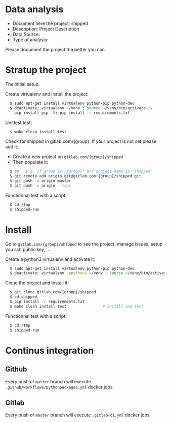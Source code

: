 # Data analysis
- Document here the project: shipped
- Description: Project Description
- Data Source:
- Type of analysis:

Please document the project the better you can.

# Stratup the project

The initial setup.

Create virtualenv and install the project:
```bash
  $ sudo apt-get install virtualenv python-pip python-dev
  $ deactivate; virtualenv ~/venv ; source ~/venv/bin/activate ;\
    pip install pip -U; pip install -r requirements.txt
```

Unittest test:
```bash
  $ make clean install test
```

Check for shipped in gitlab.com/{group}.
If your project is not set please add it:

- Create a new project on `gitlab.com/{group}/shipped`
- Then populate it:

```bash
  $ ##   e.g. if group is "{group}" and project_name is "shipped"
  $ git remote add origin git@gitlab.com:{group}/shipped.git
  $ git push -u origin master
  $ git push -u origin --tags
```

Functionnal test with a script:
```bash
  $ cd /tmp
  $ shipped-run
```
# Install
Go to `gitlab.com/{group}/shipped` to see the project, manage issues,
setup you ssh public key, ...

Create a python3 virtualenv and activate it:
```bash
  $ sudo apt-get install virtualenv python-pip python-dev
  $ deactivate; virtualenv -ppython3 ~/venv ; source ~/venv/bin/activate
```

Clone the project and install it:
```bash
  $ git clone gitlab.com/{group}/shipped
  $ cd shipped
  $ pip install -r requirements.txt
  $ make clean install test                # install and test
```
Functionnal test with a script:
```bash
  $ cd /tmp
  $ shipped-run
``` 

# Continus integration
## Github 
Every push of `master` branch will execute `.github/workflows/pythonpackages.yml` docker jobs.
## Gitlab
Every push of `master` branch will execute `.gitlab-ci.yml` docker jobs.
